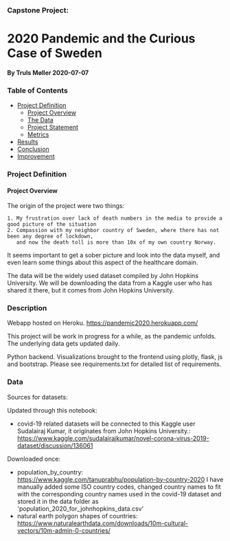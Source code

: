 ### Capstone Project:

# 2020 Pandemic and the Curious Case of Sweden

#### By Truls Møller 2020-07-07

### Table of Contents


* [Project Definition](#chapter2)
    * [Project Overview](#section_2_1)
    * [The Data](#section_2_2)   
    * [Project Statement](#section_2_3)
    * [Metrics](#section_2_4)
* [Results](#chapter5)
* [Conclusion](#chapter6)
* [Improvement](#chapter7)

### Project Definition <a class="anchor" id="chapter2"></a>

#### Project Overview  <a class="anchor" id="section_2_1"></a>

The origin of the project were two things:

    1. My frustration over lack of death numbers in the media to provide a good picture of the situation
    2. Compassion with my neighbor country of Sweden, where there has not been any degree of lockdown,
       and now the death toll is more than 10x of my own country Norway.

It seems important to get a sober picture and look into the data myself, and even learn some things about this aspect of the healthcare domain.

The data will be the widely used dataset compiled by John Hopkins University. We will be downloading the data from a Kaggle user who has shared it there, but it comes from John Hopkins University.

### Description
Webapp hosted on Heroku. https://pandemic2020.herokuapp.com/

This project will be work in progress for a while, as the pandemic unfolds. The underlying data gets updated daily.

Python backend. Visualizations brought to the frontend using plotly, flask, js and bootstrap. Please see requirements.txt for detailed list of requirements.

### Data

Sources for datasets:

Updated through this notebook:
- covid-19 related datasets will be connected to this Kaggle user Sudalairaj Kumar, it originates from John Hopkins University.: https://www.kaggle.com/sudalairajkumar/novel-corona-virus-2019-dataset/discussion/136061

Downloaded once:
- population_by_country: https://www.kaggle.com/tanuprabhu/population-by-country-2020
    I have manually added some ISO country codes, changed country names to fit with the corresponding country names used in the covid-19 dataset and stored it in the data folder as 'population_2020_for_johnhopkins_data.csv'
- natural earth polygon shapes of countries: https://www.naturalearthdata.com/downloads/10m-cultural-vectors/10m-admin-0-countries/
